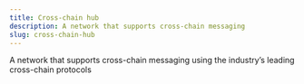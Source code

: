 ```yaml
---
title: Cross-chain hub
description: A network that supports cross-chain messaging
slug: cross-chain-hub
---
```


A network that supports cross-chain messaging using the industry’s leading cross-chain protocols